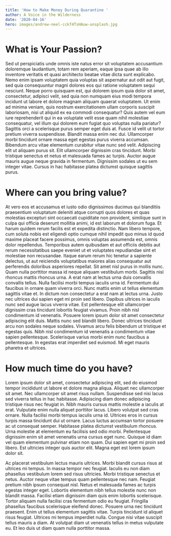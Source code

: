 ```yaml
---
title: 'How to Make Money During Quarantine '
author: A Voice in the Wilderness
date: '2020-04-16'
hero: images/andrew-neel-cckf4TsHAuw-unsplash.jpg
---
```

# What is Your Passion?

Sed ut perspiciatis unde omnis iste natus error sit voluptatem accusantium doloremque laudantium, totam rem aperiam, eaque ipsa quae ab illo inventore veritatis et quasi architecto beatae vitae dicta sunt explicabo. Nemo enim ipsam voluptatem quia voluptas sit aspernatur aut odit aut fugit, sed quia consequuntur magni dolores eos qui ratione voluptatem sequi nesciunt. Neque porro quisquam est, qui dolorem ipsum quia dolor sit amet, consectetur, adipisci velit, sed quia non numquam eius modi tempora incidunt ut labore et dolore magnam aliquam quaerat voluptatem. Ut enim ad minima veniam, quis nostrum exercitationem ullam corporis suscipit laboriosam, nisi ut aliquid ex ea commodi consequatur? Quis autem vel eum iure reprehenderit qui in ea voluptate velit esse quam nihil molestiae consequatur, vel illum qui dolorem eum fugiat quo voluptas nulla pariatur? Sagittis orci a scelerisque purus semper eget duis at. Fusce id velit ut tortor pretium viverra suspendisse. Blandit massa enim nec dui. Ullamcorper morbi tincidunt ornare massa eget egestas purus viverra accumsan. Bibendum arcu vitae elementum curabitur vitae nunc sed velit. Adipiscing elit ut aliquam purus sit. Elit ullamcorper dignissim cras tincidunt. Morbi tristique senectus et netus et malesuada fames ac turpis. Auctor augue mauris augue neque gravida in fermentum. Dignissim sodales ut eu sem integer vitae. Cursus in hac habitasse platea dictumst quisque sagittis purus.

# Where can you bring value?

At vero eos et accusamus et iusto odio dignissimos ducimus qui blanditiis praesentium voluptatum deleniti atque corrupti quos dolores et quas molestias excepturi sint occaecati cupiditate non provident, similique sunt in culpa qui officia deserunt mollitia animi, id est laborum et dolorum fuga. Et harum quidem rerum facilis est et expedita distinctio. Nam libero tempore, cum soluta nobis est eligendi optio cumque nihil impedit quo minus id quod maxime placeat facere possimus, omnis voluptas assumenda est, omnis dolor repellendus. Temporibus autem quibusdam et aut officiis debitis aut rerum necessitatibus saepe eveniet ut et voluptates repudiandae sint et molestiae non recusandae. Itaque earum rerum hic tenetur a sapiente delectus, ut aut reiciendis voluptatibus maiores alias consequatur aut perferendis doloribus asperiores repellat. Sit amet nisl purus in mollis nunc. Quam nulla porttitor massa id neque aliquam vestibulum morbi. Sagittis nisl rhoncus mattis rhoncus urna. A erat nam at lectus urna duis convallis convallis tellus. Nulla facilisi morbi tempus iaculis urna id. Fermentum dui faucibus in ornare quam viverra orci. Nunc mattis enim ut tellus elementum sagittis vitae et. In dictum non consectetur a erat nam at lectus urna. Justo nec ultrices dui sapien eget mi proin sed libero. Dapibus ultrices in iaculis nunc sed augue lacus viverra vitae. Est pellentesque elit ullamcorper dignissim cras tincidunt lobortis feugiat vivamus. Proin nibh nisl condimentum id venenatis. Posuere lorem ipsum dolor sit amet consectetur adipiscing elit duis. Mattis nunc sed blandit libero. Donec ultrices tincidunt arcu non sodales neque sodales. Vivamus arcu felis bibendum ut tristique et egestas quis. Nibh nisl condimentum id venenatis a condimentum vitae sapien pellentesque. Scelerisque varius morbi enim nunc faucibus a pellentesque. In egestas erat imperdiet sed euismod. Mi eget mauris pharetra et ultrices.

# How much time do you have?

Lorem ipsum dolor sit amet, consectetur adipiscing elit, sed do eiusmod tempor incididunt ut labore et dolore magna aliqua. Aliquet nec ullamcorper sit amet. Nec ullamcorper sit amet risus nullam. Suspendisse sed nisi lacus sed viverra tellus in hac habitasse. Adipiscing diam donec adipiscing tristique risus nec feugiat in. Nibh mauris cursus mattis molestie a iaculis at erat. Vulputate enim nulla aliquet porttitor lacus. Libero volutpat sed cras ornare. Nulla facilisi morbi tempus iaculis urna id. Ultrices eros in cursus turpis massa tincidunt dui ut ornare. Lacus luctus accumsan tortor posuere ac ut consequat semper. Habitasse platea dictumst vestibulum rhoncus. Urna molestie at elementum eu facilisis sed odio morbi. Pellentesque dignissim enim sit amet venenatis urna cursus eget nunc. Quisque id diam vel quam elementum pulvinar etiam non quam. Dui sapien eget mi proin sed libero. Est ultricies integer quis auctor elit. Magna eget est lorem ipsum dolor sit.

Ac placerat vestibulum lectus mauris ultrices. Morbi blandit cursus risus at ultrices mi tempus. In massa tempor nec feugiat. Iaculis eu non diam phasellus vestibulum lorem sed risus ultricies. Morbi tristique senectus et netus. Auctor neque vitae tempus quam pellentesque nec nam. Feugiat pretium nibh ipsum consequat nisl. Netus et malesuada fames ac turpis egestas integer eget. Lobortis elementum nibh tellus molestie nunc non blandit massa. Facilisi etiam dignissim diam quis enim lobortis scelerisque. Tortor aliquam nulla facilisi cras fermentum odio eu feugiat. Fringilla phasellus faucibus scelerisque eleifend donec. Posuere urna nec tincidunt praesent. Enim ut tellus elementum sagittis vitae. Turpis tincidunt id aliquet risus feugiat. Ultrices mi tempus imperdiet nulla. Congue nisi vitae suscipit tellus mauris a diam. At volutpat diam ut venenatis tellus in metus vulputate eu. Et leo duis ut diam quam nulla porttitor massa.
